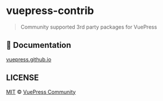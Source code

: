 # vuepress-contrib

> Community supported 3rd party packages for VuePress

## :book: Documentation

[vuepress.github.io](https://vuepress.github.io)

## LICENSE

[MIT](https://github.com/vuepress/vuepress-contrib/blob/master/LICENSE) &copy; [VuePress Community](https://github.com/vuepress)
